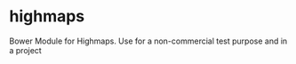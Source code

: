 highmaps
========

Bower Module for Highmaps. Use for a non-commercial test purpose and in a project 
